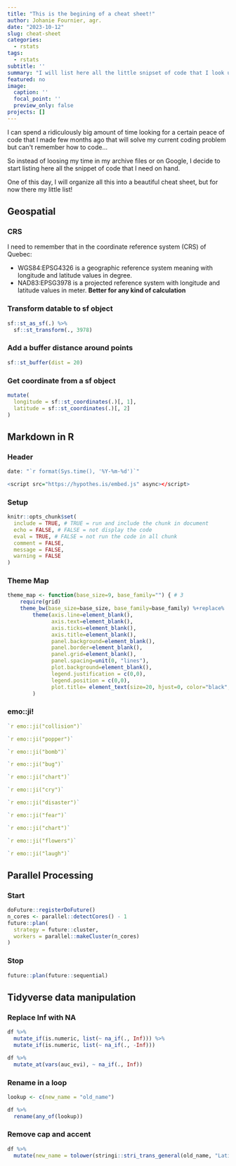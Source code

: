 ```yaml
---
title: "This is the begining of a cheat sheet!"
author: Johanie Fournier, agr. 
date: "2023-10-12"
slug: cheat-sheet
categories:
  - rstats
tags:
  - rstats
subtitle: ''
summary: "I will list here all the little snipset of code that I look up all the time."
featured: no
image:
  caption: ''
  focal_point: ''
  preview_only: false
projects: []
---
```




I can spend a ridiculously big amount of time looking for a certain peace of code that I made few months ago that will solve my current coding problem but can't remember how to code...

So instead of loosing my time in my archive files or on Google, I decide to start listing here all the snippet of code that I need on hand.

One of this day, I will organize all this into a beautiful cheat sheet, but for now there my little list!

## Geospatial

### CRS
I need to remember that in the coordinate reference system (CRS) of Quebec:
* WGS84:EPSG4326 is a geographic reference system meaning with longitude and latitude values in degree.
* NAD83:EPSG3978 is a projected reference system with longitude and latitude values in meter. **Better for any kind of calculation**

### Transform datable to sf object

```r
sf::st_as_sf(.) %>%
  sf::st_transform(., 3978)
```

### Add a buffer distance around points

```r
sf::st_buffer(dist = 20)
```

### Get coordinate from a sf object

```r
mutate(
  longitude = sf::st_coordinates(.)[, 1],
  latitude = sf::st_coordinates(.)[, 2]
)
```

## Markdown in R

### Header


```r
date: "`r format(Sys.time(), '%Y-%m-%d')`"

<script src="https://hypothes.is/embed.js" async></script>
```

### Setup

```r
knitr::opts_chunk$set(
  include = TRUE, # TRUE = run and include the chunk in document
  echo = FALSE, # FALSE = not display the code
  eval = TRUE, # FALSE = not run the code in all chunk
  comment = FALSE,
  message = FALSE,
  warning = FALSE
)
```

### Theme Map

```r
theme_map <- function(base_size=9, base_family="") { # 3
	require(grid)
	theme_bw(base_size=base_size, base_family=base_family) %+replace%
		theme(axis.line=element_blank(),
			  axis.text=element_blank(),
			  axis.ticks=element_blank(),
			  axis.title=element_blank(),
			  panel.background=element_blank(),
			  panel.border=element_blank(),
			  panel.grid=element_blank(),
			  panel.spacing=unit(0, "lines"),
			  plot.background=element_blank(),
			  legend.justification = c(0,0),
			  legend.position = c(0,0),
			  plot.title= element_text(size=20, hjust=0, color="black", face="bold"),
		)
```

### emo::ji!


```r
`r emo::ji("collision")`

`r emo::ji("popper")`

`r emo::ji("bomb")`

`r emo::ji("bug")`

`r emo::ji("chart")`

`r emo::ji("cry")`

`r emo::ji("disaster")`

`r emo::ji("fear")`

`r emo::ji("chart")`

`r emo::ji("flowers")`

`r emo::ji("laugh")`
```

## Parallel Processing

### Start

```r
doFuture::registerDoFuture()
n_cores <- parallel::detectCores() - 1
future::plan(
  strategy = future::cluster,
  workers = parallel::makeCluster(n_cores)
)
```

### Stop

```r
future::plan(future::sequential)
```


## Tidyverse data manipulation

### Replace Inf with NA

```r
df %>%
  mutate_if(is.numeric, list(~ na_if(., Inf))) %>%
  mutate_if(is.numeric, list(~ na_if(., -Inf)))
```


```r
df %>%
  mutate_at(vars(auc_evi), ~ na_if(., Inf))
```

### Rename in a loop

```r
lookup <- c(new_name = "old_name")

df %>%
  rename(any_of(lookup))
```

### Remove cap and accent

```r
df %>%
  mutate(new_name = tolower(stringi::stri_trans_general(old_name, "Latin-ASCII")))
```


[^1]: A little disclosure: I only recommend products I would use myself and all opinions expressed here are my own. This post may contain affiliate links that at no additional cost to you, I may earn a small commission. Thanks for your support!
